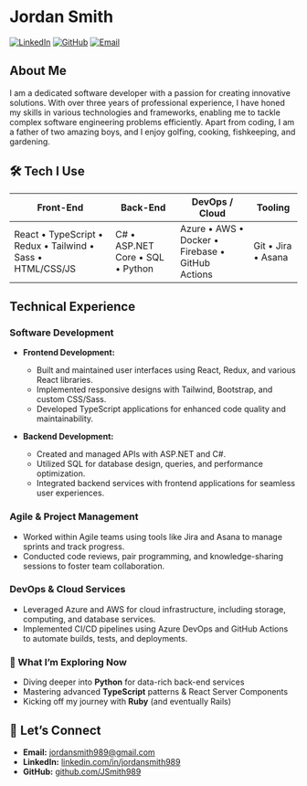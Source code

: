 # Jordan Smith


[![LinkedIn](https://img.shields.io/badge/LinkedIn-jordansmith989-blue)](https://www.linkedin.com/in/jordansmith989)
[![GitHub](https://img.shields.io/badge/GitHub-JSmith989-black)](https://github.com/JSmith989)
[![Email](https://img.shields.io/badge/Email-jordansmith989@gmail.com-red)](mailto:jordansmith989@gmail.com)

## About Me

I am a dedicated software developer with a passion for creating innovative solutions. With over three years of professional experience, I have honed my skills in various technologies and frameworks, enabling me to tackle complex software engineering problems efficiently. Apart from coding, I am a father of two amazing boys, and I enjoy golfing, cooking, fishkeeping, and gardening.

## 🛠  Tech I Use
| Front-End | Back-End | DevOps / Cloud | Tooling |
|-----------|----------|----------------|---------|
| React • TypeScript • Redux • Tailwind • Sass • HTML/CSS/JS | C# • ASP.NET Core • SQL • Python | Azure • AWS • Docker • Firebase • GitHub Actions | Git • Jira • Asana |


## Technical Experience

### Software Development

- **Frontend Development:**
  - Built and maintained user interfaces using React, Redux, and various React libraries.
  - Implemented responsive designs with Tailwind, Bootstrap, and custom CSS/Sass.
  - Developed TypeScript applications for enhanced code quality and maintainability.

- **Backend Development:**
  - Created and managed APIs with ASP.NET and C#.
  - Utilized SQL for database design, queries, and performance optimization.
  - Integrated backend services with frontend applications for seamless user experiences.

### Agile & Project Management

- Worked within Agile teams using tools like Jira and Asana to manage sprints and track progress.
- Conducted code reviews, pair programming, and knowledge-sharing sessions to foster team collaboration.

### DevOps & Cloud Services

- Leveraged Azure and AWS for cloud infrastructure, including storage, computing, and database services.
- Implemented CI/CD pipelines using Azure DevOps and GitHub Actions to automate builds, tests, and deployments.

### 🔭 What I’m Exploring Now
- Diving deeper into **Python** for data-rich back-end services  
- Mastering advanced **TypeScript** patterns & React Server Components  
- Kicking off my journey with **Ruby** (and eventually Rails)

## 🤝  Let’s Connect

- **Email:** [jordansmith989@gmail.com](mailto:jordansmith989@gmail.com)
- **LinkedIn:** [linkedin.com/in/jordansmith989](https://www.linkedin.com/in/jordansmith989)
- **GitHub:** [github.com/JSmith989](https://github.com/JSmith989)

